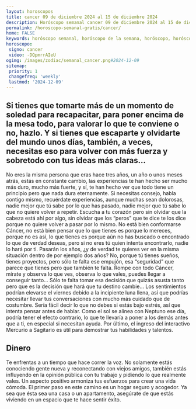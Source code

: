 ```yaml
---
layout: horoscopos
title: cancer 09 de diciembre 2024 al 15 de diciembre 2024 
description: Horóscopo semanal cancer 09 de diciembre 2024 al 15 de diciembre 2024. Si tienes que tomarte más de un momento de soledad para recapacitar, para poner encima de la mesa todo, para valorar lo que te conviene o no, hazlo. Y si tienes que escaparte y olvidarte del mundo unos días, también, a veces, necesitas eso para volver con más fuerza y sobretodo con tus ideas más claras…
permalink: /horoscopo-semanal-gratis/cancer/
home: FALSE
keywords: horóscopo semanal, horóscopo de la semana, horóscopo, horóscopo gratis,horóscopos, horóscopo esperanza gracia, horoscopos cancer la semana, horóscopos gratis, Tarot, Astrologia, Zodíaco, cancer, horoscopo gratis, semanal
horoscopo:
 signo: cancer
 video: -DQpmrrAIeU
ogimg: /images/zodiac/semanal_cancer.png#2024-12-09
sitemap:
 priority: 1
 changefreq: 'weekly'
 lastmod: '2024-12-09'
---
```




## Si tienes que tomarte más de un momento de soledad para recapacitar, para poner encima de la mesa todo, para valorar lo que te conviene o no, hazlo. Y si tienes que escaparte y olvidarte del mundo unos días, también, a veces, necesitas eso para volver con más fuerza y sobretodo con tus ideas más claras…

No eres la misma persona que eras hace tres años, un año o unos meses atrás, estás en constante cambio, las experiencias te han hecho ser mucho más duro, mucho más fuerte, y sí, te han hecho ver que todo tiene un principio pero que nada dura eternamente. Si necesitas consejo, habla contigo mismo, recuérdate experiencias, aunque muchas sean dolorosas, nadie mejor que tú sabe por lo que has pasado, nadie mejor que tú sabe lo que no quiere volver a repetir. Escucha a tu corazón pero sin olvidar que la cabeza está ahí por algo, sin olvidar que los “peros” que te dice te los dice porque no quiere volver a pasar por lo mismo. No está bien conformarse Cáncer, no está bien pensar que lo que tienes es porque lo mereces, porque no es así, lo que tienes es porque aún no has buscado o encontrado lo que de verdad deseas, pero si no eres tú quien intenta encontrarlo, nadie lo hará por ti. Pasarán los años, ¿y de verdad te quieres ver en la misma situación dentro de por ejemplo dos años? No, porque tú tienes sueños, tienes proyectos, pero sólo te falta ese empujón, esa “seguridad” que parece que tienes pero que también te falta. Rompe con todo Cáncer, mírate y observa lo que ves, observa lo que vales, puedes llegar a conseguir tanto… Sólo te falta tomar esa decisión que quizás asusta tanto pero que es la decisión que hará que tu destino cambie…
Los sentimientos podrían elevarse el viernes debido a la incipiente luna llena, así que podrías necesitar llevar tus conversaciones con mucho más cuidado que de costumbre. Sería fácil decir lo que no debes si estás bajo estrés, así que intenta pensar antes de hablar. Como el sol se alinea con Neptuno ese día, podría tener el efecto contrario, lo que te llevaría a poner a los demás antes que a ti, en especial si necesitan ayuda. Por último, el ingreso del interactivo Mercurio a Sagitario es útil para demostrar tus habilidades y talentos.

## Dinero

Te enfrentas a un tiempo que hace correr la voz. No solamente estás conociendo gente nueva y reconectando con viejos amigos, también estás influyendo en la opinión pública con tu trabajo y pidiendo lo que realmente vales. Un aspecto positivo armoniza tus esfuerzos para crear una vida cómoda. El primer paso en este camino es un hogar seguro y acogedor. Ya sea que ésta sea una casa o un apartamento, asegúrate de que estás viviendo en un espacio que te hace sentir éxito.